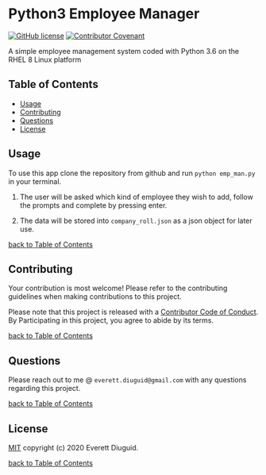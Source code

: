 
# Python3 Employee Manager

[![GitHub license](https://img.shields.io/github/license/diuguide/symptom_tracker)](LICENSE)
[![Contributor Covenant](https://img.shields.io/badge/Contributor%20Covenant-v2.0%20adopted-ff69b4.svg)](code_of_conduct.md)

A simple employee management system coded with Python 3.6 on the RHEL 8 Linux platform 

## Table of Contents

- [Usage](#usage)
- [Contributing](#contributing)
- [Questions](#questions)
- [License](#license)

## Usage

To use this app clone the repository from github and run ```python emp_man.py``` in your terminal.

1. The user will be asked which kind of employee they wish to add, follow the prompts and complete by pressing enter.

1. The data will be stored into ```company_roll.json``` as a json object for later use. 


[back to Table of Contents](#table-of-contents)

## Contributing

Your contribution is most welcome! Please refer to the contributing guidelines when making contributions to this project.

Please note that this project is released with a [Contributor Code of Conduct](code_of_conduct.md). By Participating in this project, you agree to abide by its terms.

[back to Table of Contents](#table-of-contents)


## Questions

Please reach out to me @ ```everett.diuguid@gmail.com``` with any questions regarding this project.

[back to Table of Contents](#table-of-contents)


## License

[MIT](LICENSE) copyright (c) 2020 Everett Diuguid.

[back to Table of Contents](#table-of-contents)